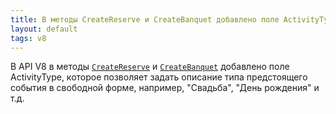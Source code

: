 ```yaml
---
title: В методы CreateReserve и CreateBanquet добавлено поле ActivityType, позволяющее добавлять описание типа события в текстовом виде
layout: default
tags: v8
---
```


В API V8 в методы [`CreateReserve`](https://iiko.github.io/front.api.sdk/v8/html/M_Resto_Front_Api_Editors_IEditSession_CreateReserve.htm) и [`CreateBanquet`](https://iiko.github.io/front.api.sdk/v8/html/Overload_Resto_Front_Api_Editors_IEditSession_CreateBanquet.htm) добавлено поле ActivityType, которое позволяет задать описание типа предстоящего события в свободной форме, например, "Свадьба", "День рождения" и т.д.